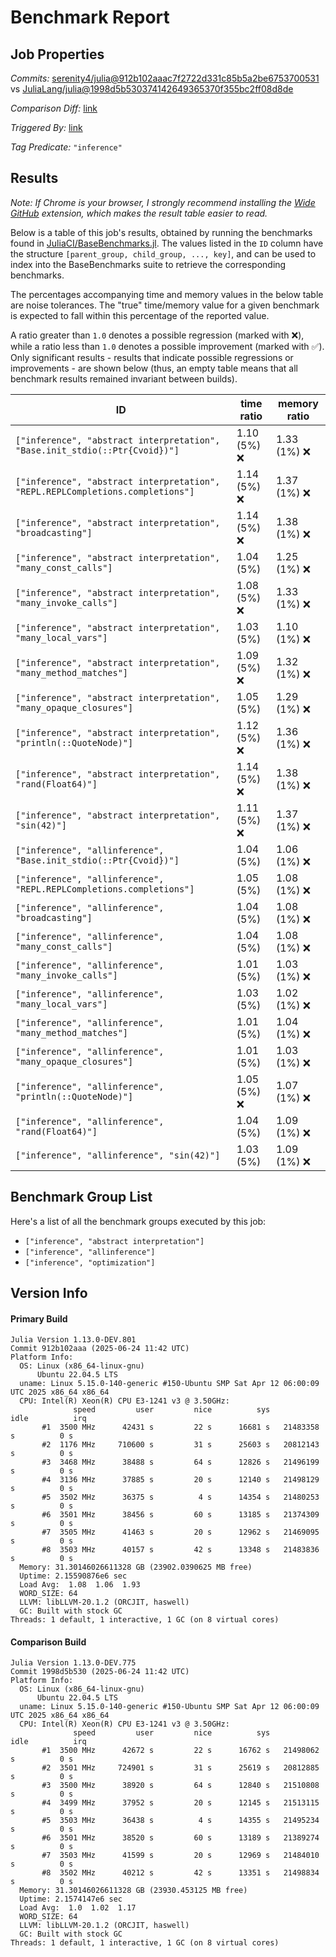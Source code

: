 # Benchmark Report

## Job Properties

*Commits:* [serenity4/julia@912b102aaac7f2722d331c85b5a2be6753700531](https://github.com/serenity4/julia/commit/912b102aaac7f2722d331c85b5a2be6753700531) vs [JuliaLang/julia@1998d5b530374142649365370f355bc2ff08d8de](https://github.com/JuliaLang/julia/commit/1998d5b530374142649365370f355bc2ff08d8de)

*Comparison Diff:* [link](https://github.com/JuliaLang/julia/compare/1998d5b530374142649365370f355bc2ff08d8de..serenity4/julia:912b102aaac7f2722d331c85b5a2be6753700531)

*Triggered By:* [link](https://github.com/JuliaLang/julia/pull/57651#issuecomment-3000000315)

*Tag Predicate:* `"inference"`

## Results

*Note: If Chrome is your browser, I strongly recommend installing the [Wide GitHub](https://chrome.google.com/webstore/detail/wide-github/kaalofacklcidaampbokdplbklpeldpj?hl=en)
extension, which makes the result table easier to read.*

Below is a table of this job's results, obtained by running the benchmarks found in
[JuliaCI/BaseBenchmarks.jl](https://github.com/JuliaCI/BaseBenchmarks.jl). The values
listed in the `ID` column have the structure `[parent_group, child_group, ..., key]`,
and can be used to index into the BaseBenchmarks suite to retrieve the corresponding
benchmarks.

The percentages accompanying time and memory values in the below table are noise tolerances. The "true"
time/memory value for a given benchmark is expected to fall within this percentage of the reported value.

A ratio greater than `1.0` denotes a possible regression (marked with :x:), while a ratio less
than `1.0` denotes a possible improvement (marked with :white_check_mark:). Only significant results - results
that indicate possible regressions or improvements - are shown below (thus, an empty table means that all
benchmark results remained invariant between builds).

| ID | time ratio | memory ratio |
|----|------------|--------------|
| `["inference", "abstract interpretation", "Base.init_stdio(::Ptr{Cvoid})"]` | 1.10 (5%) :x: | 1.33 (1%) :x: |
| `["inference", "abstract interpretation", "REPL.REPLCompletions.completions"]` | 1.14 (5%) :x: | 1.37 (1%) :x: |
| `["inference", "abstract interpretation", "broadcasting"]` | 1.14 (5%) :x: | 1.38 (1%) :x: |
| `["inference", "abstract interpretation", "many_const_calls"]` | 1.04 (5%)  | 1.25 (1%) :x: |
| `["inference", "abstract interpretation", "many_invoke_calls"]` | 1.08 (5%) :x: | 1.33 (1%) :x: |
| `["inference", "abstract interpretation", "many_local_vars"]` | 1.03 (5%)  | 1.10 (1%) :x: |
| `["inference", "abstract interpretation", "many_method_matches"]` | 1.09 (5%) :x: | 1.32 (1%) :x: |
| `["inference", "abstract interpretation", "many_opaque_closures"]` | 1.05 (5%)  | 1.29 (1%) :x: |
| `["inference", "abstract interpretation", "println(::QuoteNode)"]` | 1.12 (5%) :x: | 1.36 (1%) :x: |
| `["inference", "abstract interpretation", "rand(Float64)"]` | 1.14 (5%) :x: | 1.38 (1%) :x: |
| `["inference", "abstract interpretation", "sin(42)"]` | 1.11 (5%) :x: | 1.37 (1%) :x: |
| `["inference", "allinference", "Base.init_stdio(::Ptr{Cvoid})"]` | 1.04 (5%)  | 1.06 (1%) :x: |
| `["inference", "allinference", "REPL.REPLCompletions.completions"]` | 1.05 (5%)  | 1.08 (1%) :x: |
| `["inference", "allinference", "broadcasting"]` | 1.04 (5%)  | 1.08 (1%) :x: |
| `["inference", "allinference", "many_const_calls"]` | 1.04 (5%)  | 1.08 (1%) :x: |
| `["inference", "allinference", "many_invoke_calls"]` | 1.01 (5%)  | 1.03 (1%) :x: |
| `["inference", "allinference", "many_local_vars"]` | 1.03 (5%)  | 1.02 (1%) :x: |
| `["inference", "allinference", "many_method_matches"]` | 1.01 (5%)  | 1.04 (1%) :x: |
| `["inference", "allinference", "many_opaque_closures"]` | 1.01 (5%)  | 1.03 (1%) :x: |
| `["inference", "allinference", "println(::QuoteNode)"]` | 1.05 (5%) :x: | 1.07 (1%) :x: |
| `["inference", "allinference", "rand(Float64)"]` | 1.04 (5%)  | 1.09 (1%) :x: |
| `["inference", "allinference", "sin(42)"]` | 1.03 (5%)  | 1.09 (1%) :x: |

## Benchmark Group List

Here's a list of all the benchmark groups executed by this job:

- `["inference", "abstract interpretation"]`
- `["inference", "allinference"]`
- `["inference", "optimization"]`

## Version Info

#### Primary Build

```
Julia Version 1.13.0-DEV.801
Commit 912b102aaa (2025-06-24 11:42 UTC)
Platform Info:
  OS: Linux (x86_64-linux-gnu)
      Ubuntu 22.04.5 LTS
  uname: Linux 5.15.0-140-generic #150-Ubuntu SMP Sat Apr 12 06:00:09 UTC 2025 x86_64 x86_64
  CPU: Intel(R) Xeon(R) CPU E3-1241 v3 @ 3.50GHz: 
              speed         user         nice          sys         idle          irq
       #1  3500 MHz      42431 s         22 s      16681 s   21483358 s          0 s
       #2  1176 MHz     710600 s         31 s      25603 s   20812143 s          0 s
       #3  3468 MHz      38488 s         64 s      12826 s   21496199 s          0 s
       #4  3136 MHz      37885 s         20 s      12140 s   21498129 s          0 s
       #5  3502 MHz      36375 s          4 s      14354 s   21480253 s          0 s
       #6  3501 MHz      38456 s         60 s      13185 s   21374309 s          0 s
       #7  3505 MHz      41463 s         20 s      12962 s   21469095 s          0 s
       #8  3503 MHz      40157 s         42 s      13348 s   21483836 s          0 s
  Memory: 31.30146026611328 GB (23902.0390625 MB free)
  Uptime: 2.15590876e6 sec
  Load Avg:  1.08  1.06  1.93
  WORD_SIZE: 64
  LLVM: libLLVM-20.1.2 (ORCJIT, haswell)
  GC: Built with stock GC
Threads: 1 default, 1 interactive, 1 GC (on 8 virtual cores)

```

#### Comparison Build

```
Julia Version 1.13.0-DEV.775
Commit 1998d5b530 (2025-06-24 11:42 UTC)
Platform Info:
  OS: Linux (x86_64-linux-gnu)
      Ubuntu 22.04.5 LTS
  uname: Linux 5.15.0-140-generic #150-Ubuntu SMP Sat Apr 12 06:00:09 UTC 2025 x86_64 x86_64
  CPU: Intel(R) Xeon(R) CPU E3-1241 v3 @ 3.50GHz: 
              speed         user         nice          sys         idle          irq
       #1  3500 MHz      42672 s         22 s      16762 s   21498062 s          0 s
       #2  3501 MHz     724901 s         31 s      25619 s   20812885 s          0 s
       #3  3500 MHz      38920 s         64 s      12840 s   21510808 s          0 s
       #4  3499 MHz      37952 s         20 s      12145 s   21513115 s          0 s
       #5  3503 MHz      36438 s          4 s      14355 s   21495234 s          0 s
       #6  3501 MHz      38520 s         60 s      13189 s   21389274 s          0 s
       #7  3503 MHz      41599 s         20 s      12969 s   21484010 s          0 s
       #8  3502 MHz      40212 s         42 s      13351 s   21498834 s          0 s
  Memory: 31.30146026611328 GB (23930.453125 MB free)
  Uptime: 2.1574147e6 sec
  Load Avg:  1.0  1.02  1.17
  WORD_SIZE: 64
  LLVM: libLLVM-20.1.2 (ORCJIT, haswell)
  GC: Built with stock GC
Threads: 1 default, 1 interactive, 1 GC (on 8 virtual cores)

```

